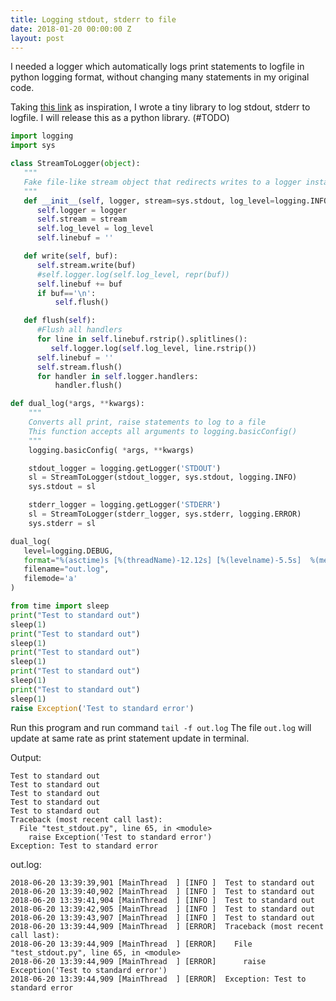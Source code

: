 ```yaml
---
title: Logging stdout, stderr to file
date: 2018-01-20 00:00:00 Z
layout: post
---
```


I needed a logger which automatically logs print statements to logfile in python logging format, without changing many statements in my original code. 

Taking [this link](https://www.electricmonk.nl/log/2011/08/14/redirect-stdout-and-stderr-to-a-logger-in-python/) as inspiration, I wrote a tiny library to log stdout, stderr to logfile.
I will release this as a python library. (#TODO)

```python
import logging
import sys

class StreamToLogger(object):
   """
   Fake file-like stream object that redirects writes to a logger instance.
   """
   def __init__(self, logger, stream=sys.stdout, log_level=logging.INFO):
      self.logger = logger
      self.stream = stream
      self.log_level = log_level
      self.linebuf = ''

   def write(self, buf):
      self.stream.write(buf)
      #self.logger.log(self.log_level, repr(buf))
      self.linebuf += buf
      if buf=='\n':
          self.flush()

   def flush(self):
      #Flush all handlers
      for line in self.linebuf.rstrip().splitlines():
         self.logger.log(self.log_level, line.rstrip())
      self.linebuf = ''
      self.stream.flush()
      for handler in self.logger.handlers:
          handler.flush()

def dual_log(*args, **kwargs):
    """
    Converts all print, raise statements to log to a file
    This function accepts all arguments to logging.basicConfig()
    """
    logging.basicConfig( *args, **kwargs)

    stdout_logger = logging.getLogger('STDOUT')
    sl = StreamToLogger(stdout_logger, sys.stdout, logging.INFO)
    sys.stdout = sl

    stderr_logger = logging.getLogger('STDERR')
    sl = StreamToLogger(stderr_logger, sys.stderr, logging.ERROR)
    sys.stderr = sl

dual_log(
   level=logging.DEBUG,
   format="%(asctime)s [%(threadName)-12.12s] [%(levelname)-5.5s]  %(message)s",
   filename="out.log",
   filemode='a'
)

from time import sleep
print("Test to standard out")
sleep(1)
print("Test to standard out")
sleep(1)
print("Test to standard out")
sleep(1)
print("Test to standard out")
sleep(1)
print("Test to standard out")
sleep(1)
raise Exception('Test to standard error')

```

Run this program and run command  `tail -f out.log`
The file `out.log` will update at same rate as print statement update in terminal.

Output:
```
Test to standard out
Test to standard out
Test to standard out
Test to standard out
Test to standard out
Traceback (most recent call last):
  File "test_stdout.py", line 65, in <module>
    raise Exception('Test to standard error')
Exception: Test to standard error
```

out.log:
```
2018-06-20 13:39:39,901 [MainThread  ] [INFO ]  Test to standard out
2018-06-20 13:39:40,902 [MainThread  ] [INFO ]  Test to standard out
2018-06-20 13:39:41,904 [MainThread  ] [INFO ]  Test to standard out
2018-06-20 13:39:42,905 [MainThread  ] [INFO ]  Test to standard out
2018-06-20 13:39:43,907 [MainThread  ] [INFO ]  Test to standard out
2018-06-20 13:39:44,909 [MainThread  ] [ERROR]  Traceback (most recent call last):
2018-06-20 13:39:44,909 [MainThread  ] [ERROR]    File "test_stdout.py", line 65, in <module>
2018-06-20 13:39:44,909 [MainThread  ] [ERROR]      raise Exception('Test to standard error')
2018-06-20 13:39:44,909 [MainThread  ] [ERROR]  Exception: Test to standard error
```